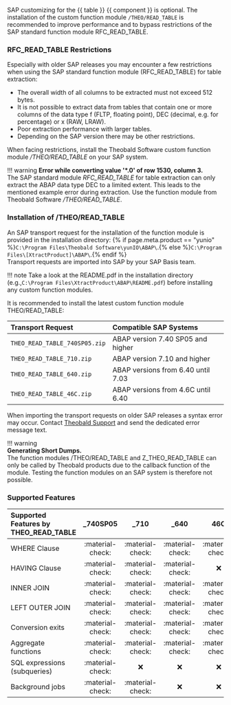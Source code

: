 

SAP customizing for the {{ table }} {{ component }} is optional. 
The installation of the custom function module `/THEO/READ_TABLE` is recommended to improve performance and to bypass restrictions of the SAP standard function module RFC_READ_TABLE.


### RFC_READ_TABLE Restrictions
Especially with older SAP releases you may encounter a few restrictions when using the SAP standard function module (RFC_READ_TABLE) for table extraction:

- The overall width of all columns to be extracted must not exceed 512 bytes.
- It is not possible to extract data from tables that contain one or more columns of the data type f (FLTP, floating point), DEC (decimal, e.g. for percentage) or x (RAW, LRAW).
- Poor extraction performance with larger tables.
- Depending on the SAP version there may be other restrictions. 
 
When facing restrictions, install the Theobald Software custom function module */THEO/READ_TABLE* on your SAP system. 

!!! warning 
	**Error while converting value '\*.0' of row 1530, column 3.**<br>
	The SAP standard module *RFC_READ_TABLE* for table extraction can only extract the ABAP data type DEC to a limited extent. This leads to the mentioned example error during extraction.
	Use the function module from Theobald Software */THEO/READ_TABLE*.

### Installation of /THEO/READ_TABLE

An SAP transport request for the installation of the function module is provided in the installation directory: 
{% if page.meta.product == "yunio" %}`C:\Program Files\Theobald Software\yunIO\ABAP\`.{% else %}`C:\Program Files\[XtractProduct]\ABAP\`.{% endif %}<br>
Transport requests are imported into SAP by your SAP Basis team.

!!! note
	Take a look at the README.pdf in the installation directory (e.g.,`C:\Program Files\XtractProduct\ABAP\README.pdf`) before installing any custom function modules.

It is recommended to install the latest custom function module THEO/READ_TABLE:

| Transport Request | Compatible SAP Systems | 
| :------ |:--- | 
| `THEO_READ_TABLE_740SP05.zip` | ABAP version 7.40 SP05 and higher | 
| `THEO_READ_TABLE_710.zip`  | ABAP version 7.10 and higher | 
| `THEO_READ_TABLE_640.zip`  |  ABAP versions from 6.40 until 7.03 | 
| `THEO_READ_TABLE_46C.zip`  |  ABAP versions from 4.6C until 6.40 | 

When importing the transport requests on older SAP releases a syntax error may occur. Contact [Theobald Support](https://support.theobald-software.com) and send the dedicated error message text.


!!! warning  
	**Generating Short Dumps.**<br>
	The function modules /THEO/READ_TABLE and Z_THEO_READ_TABLE can only be called by Theobald products due to the callback function of the module.
	Testing the function modules on an SAP system is therefore not possible.


### Supported Features

| Supported Features by THEO_READ_TABLE| _740SP05 | _710 | _640 | 46C |
| :------ |:---: | :---: | :---: | :---: |
| WHERE Clause | :material-check: | :material-check: | :material-check: | :material-check: | 
| HAVING Clause | :material-check: | :material-check: | :material-check: | :x: |
| INNER JOIN | :material-check: | :material-check: | :material-check: | :material-check: |
| LEFT OUTER JOIN | :material-check: | :material-check: | :material-check: | :material-check: |
| Conversion exits | :material-check: | :material-check: | :material-check: | :material-check: |
| Aggregate functions | :material-check: | :material-check: | :material-check: | :material-check: |
| SQL expressions (subqueries) | :material-check: | :x: | :x: | :x: |
| Background jobs | :material-check: | :material-check: | :x: | :x: |


